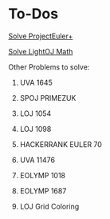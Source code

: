 # To-Dos

[Solve ProjectEuler+](https://www.hackerrank.com/contests/projecteuler/challenges)

[Solve LightOJ Math](https://lightoj.com/problems/category/math)

Other Problems to solve:

1) UVA 1645

2) SPOJ PRIMEZUK

3) LOJ 1054

4) LOJ 1098

5) HACKERRANK EULER 70

6) UVA 11476

7) EOLYMP 1018

8) EOLYMP 1687

9) LOJ Grid Coloring
